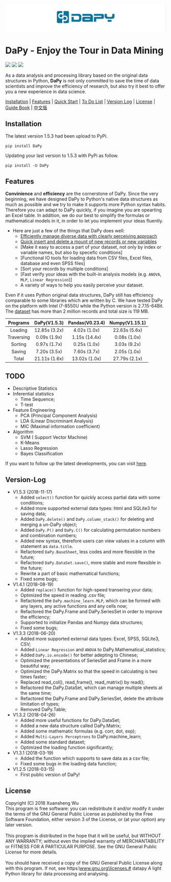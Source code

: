 <img src="https://github.com/JacksonWuxs/DaPy/blob/master/doc/material/DaPy.png">

DaPy - Enjoy the Tour in Data Mining
====
![](https://img.shields.io/badge/Version-1.5.3-green.svg)  ![](https://img.shields.io/badge/Download-PyPi-green.svg)  ![](https://img.shields.io/badge/License-GNU-blue.svg)

As a data analysis and processing library based on the original data structures in Python, **DaPy** is not only committed to save the time of data scientists and improve the efficiency of research, but also try it best to offer you a new experience in data science.

[Installation](#installation) | [Features](#features) | [Quick Start](https://github.com/JacksonWuxs/DaPy/blob/master/doc/Quick%20Start/English.md ) | [To Do List](#todo) | [Version Log](#version-log) | [License](#license) | [Guide Book](https://github.com/JacksonWuxs/DaPy/tree/master/doc/Guide%20Book/README.md) | [中文版](https://github.com/JacksonWuxs/DaPy/blob/master/README_Chinese.md)

## Installation
The latest version 1.5.3 had been upload to PyPi.
```
pip install DaPy
```
Updating your last version to 1.5.3 with PyPi as follow.
```
pip install -U DaPy
```

## Features
**Convinience** and **efficiency** are the cornerstone of DaPy. 
Since the very beginning, we have designed DaPy to Python's 
native data structures as much as possible and we try to make 
it supports more Python syntax habits. Therefore you can 
adapt to DaPy quickly, if you imagine you are opearting an Excel table.
In addition, we do our best to simplify
the formulas or mathematical models in it, in order to let you 
implement your ideas fluently.  

* Here are just a few of the things that DaPy does well:  
	- [Efficiently manage diverse data with clearly perceiving approach](https://github.com/JacksonWuxs/DaPy/blob/master/doc/Guide%20Book/English/Features.md#visually-manage-diverse-data)
	- [Quick insert and delete a mount of new records or new variables](https://github.com/JacksonWuxs/DaPy/blob/master/doc/Guide%20Book/English/Features.md#easily-insert-and-delete-a-large-number-of-data)
	- [Make it easy to access a part of your dataset, not only by index or variable names, but also by specefic conditions]
	- [Functional IO tools for loading data from CSV files, Excel files, database and even SPSS files]
	- [Sort your records by multiple conditions]
	- [Fast verify your ideas with the built-in analysis models (e.g. `ANOVA`, `MLP`, `Linear Regression`)]
	- A variety of ways to help you easily perceive your dataset.
  
Even if it uses Python original data structures, 
DaPy still has efficiency comparable to some libraries which are written by C.
We have tested DaPy on the platform with
Intel i7-8550U while the Python version is 2.7.15-64Bit. The [dataset](http://www.wuxsweb.cn/Library/DaPy$Test_data/read_csv.csv)
has more than 2 million records and total size is 
119 MB.  

<table style='text-align:center'>
<thead>
    <th>Programs</th>
    <th>DaPy(V1.5.3)</th>
    <th>Pandas(V0.23.4)</th>
    <th>Numpy(V1.15.1)</th>
</thead>
<tbody>
<tr>
	<td>Loading</td>
	<td>12.85s (3.2x)</td>
	<td> 4.02s (1.0x)</td>
  	<td>22.63s (5.6x)</td>
</tr>
<tr>
	<td>Traversing</td>
	<td>0.09s (1.9x)</td>
	<td>1.15s (14.4x)</td>
	<td>0.08s (1.0x)</td>
</tr>
<tr>
	<td>Sorting</td>
	<td>0.97s (1.7x)</td>
	<td>0.25s (1.0x)</td>
	<td>3.03s (9.2x)</td>
</tr>
<tr>
	<td>Saving</td>
	<td>7.20s (3.5x)</td>
	<td>7.60s (3.7x)</td>
	<td>2.05s (1.0x)</td>
</tr>
<tr>
	<td>Total</td>
	<td>21.11s (1.6x)</td>
	<td>13.02s (1.0x)</td>
	<td>27.79s (2.1x)</td>
</tr>
</tbody>
</table>   


## TODO  
* Descriptive Statistics
* Inferential statistics
  - Time Sequence;
  - T-test
* Feature Engineering
  - PCA (Principal Component Analysis)
  - LDA (Linear Discriminant Analysis)
  - MIC (Maximal information coefficient)
* Algorithm
  - SVM ( Support Vector Machine)
  - K-Means
  - Lasso Regression  
  - Bayes Classification

If you want to follow up the latest developments, you can visit [here](https://www.teambition.com/project/5b1b7bd40b6c410019df8c41/tasks/scrum/5b1b7bd51e4661001838eb10).

## Version-Log
* V1.5.3 (2018-11-17)
  * Added `select()` function for quickly access partial data with some conditions;
  * Added more supported external data types: html and SQLite3 for saving data;
  * Added `DaPy.delete()` and `DaPy.column_stack()` for deleting and merging a un-DaPy object;
  * Added `DaPy.P()` and `DaPy.C()` for calculating permutation numbers and combination numbers;
  * Added new syntax, therefore users can view values in a column with statement as `data.title`.
  * Refactored `DaPy.BaseSheet`, less codes and more flexsible in the future;
  * Refactored `DaPy.DataSet.save()`, more stable and more flexsible in the future;
  * Rewrite a part of basic mathematical functions;
  * Fixed some bugs;
* V1.4.1 (2018-08-19)
  - Added `replace()` function for high-speed transering your data;
  - Optimized the speed in reading .csv file;
  - Refactored the `DaPy.machine_learn.MLP`, which can be formed with any layers, any active functions and any cells now;
  - Refactored the DaPy.Frame and DaPy.SeriesSet in order to improve the efficiency;
  - Supported to initialize Pandas and Numpy data structures;
  - Fixed some bugs;
* V1.3.3 (2018-06-20)
  - Added more supported external data types: Excel, SPSS, SQLite3, CSV;
  - Added `Linear Regression` and `ANOVA` to DaPy.Mathematical_statistics;
  - Added `DaPy.io.encode()` for better adepting to Chinese;
  - Optimized the presentations of SeriesSet and Frame in a more beautiful way;
  - Optimized the DaPy.Matrix so that the speed in calculating is two times faster;
  - Replaced read_col(), read_frame(), read_matrix() by read();
  - Refactored the DaPy.DataSet, which can manage multiple sheets at the same time;
  - Refactored the DaPy.Frame and DaPy.SeriesSet, delete the attribute limitation of types;
  - Removed DaPy.Table;
* V1.3.2 (2018-04-26)
  - Added more useful functions for DaPy.DataSet;
  - Added a new data structure called DaPy.Matrix;
  - Added some mathematic formulas (e.g. corr, dot, exp);
  - Added `Multi-Layers Perceptrons` to DaPy.machine_learn;
  - Added some standard dataset;
  - Optimized the loading function significantly;
* V1.3.1 (2018-03-19)
  - Added the function which supports to save data as a csv file;
  - Fixed some bugs in the loading data function;
* V1.2.5 (2018-03-15)
  - First public version of DaPy!

## License
Copyright (C) 2018 Xuansheng Wu
<br>
This program is free software: you can redistribute it and/or modify
it under the terms of the GNU General Public License as published by
the Free Software Foundation, either version 3 of the License, or
(at your option) any later version.</br>
<br>
This program is distributed in the hope that it will be useful,
but WITHOUT ANY WARRANTY; without even the implied warranty of
MERCHANTABILITY or FITNESS FOR A PARTICULAR PURPOSE.  See the
GNU General Public License for more details.</br>
<br>
You should have received a copy of the GNU General Public License
along with this program.  If not, see https:\\www.gnu.org\licenses.# datapy
A light Python library for data processing and analysing.</br>
